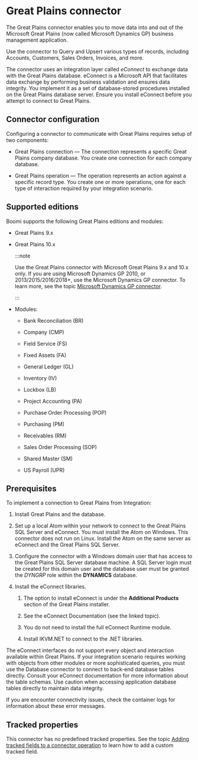# Great Plains connector 

<head>
  <meta name="guidename" content="Integration"/>
  <meta name="context" content="GUID-b774c643-b305-484d-bd4b-2b7537a3ae31"/>
</head>


The Great Plains connector enables you to move data into and out of the Microsoft Great Plains \(now called Microsoft Dynamics GP\) business management application.

Use the connector to Query and Upsert various types of records, including Accounts, Customers, Sales Orders, Invoices, and more.

The connector uses an integration layer called *eConnect* to exchange data with the Great Plains database. eConnect is a Microsoft API that facilitates data exchange by performing business validation and ensures data integrity. You implement it as a set of database-stored procedures installed on the Great Plains database server. Ensure you install eConnect before you attempt to connect to Great Plains.

## Connector configuration 

Configuring a connector to communicate with Great Plains requires setup of two components:

-   Great Plains connection — The connection represents a specific Great Plains company database. You create one connection for each company database.

-   Great Plains operation — The operation represents an action against a specific record type. You create one or more operations, one for each type of interaction required by your integration scenario.


## Supported editions 

Boomi supports the following Great Plains editions and modules:

-   Great Plains 9.x

-   Great Plains 10.x

    :::note
    
    Use the Great Plains connector with Microsoft Great Plains 9.x and 10.x only. If you are using Microsoft Dynamics GP 2010, or 2013/2015/2016/2018+, use the Microsoft Dynamics GP connector. To learn more, see the topic [Microsoft Dynamics GP connector](r-atm-Microsoft_Dynamics_GP_connector_d3980054-06a1-42fb-adb7-03fc4d63de4b.md).

    :::

-   Modules:

    -   Bank Reconciliation \(BR\)

    -   Company \(CMP\)

    -   Field Service \(FS\)

    -   Fixed Assets \(FA\)

    -   General Ledger \(GL\)

    -   Inventory \(IV\)

    -   Lockbox \(LB\)

    -   Project Accounting \(PA\)

    -   Purchase Order Processing \(POP\)

    -   Purchasing \(PM\)

    -   Receivables \(RM\)

    -   Sales Order Processing \(SOP\)

    -   Shared Master \(SM\)

    -   US Payroll \(UPR\)


## Prerequisites 

To implement a connection to Great Plains from Integration:

1.  Install Great Plains and the database.

2.  Set up a local Atom within your network to connect to the Great Plains SQL Server and eConnect. You must install the Atom on Windows. This connector does not run on Linux. Install the Atom on the same server as eConnect and the Great Plains SQL Server.

3.  Configure the connector with a Windows domain user that has access to the Great Plains SQL Server database machine. A SQL Server login must be created for this domain user and the database user must be granted the *DYNGRP* role within the **DYNAMICS** database.

4.  Install the eConnect libraries.

    1.  The option to install eConnect is under the **Additional Products** section of the Great Plains installer.

    2.  See the eConnect Documentation \(see the linked topic\).

    3.  You do not need to install the full eConnect Runtime module.

    4.  Install IKVM.NET to connect to the .NET libraries.


The eConnect interfaces do not support every object and interaction available within Great Plains. If your integration scenario requires working with objects from other modules or more sophisticated queries, you must use the Database connector to connect to back-end database tables directly. Consult your eConnect documentation for more information about the table schemas. Use caution when accessing application database tables directly to maintain data integrity.

If you are encounter connectivity issues, check the container logs for information about these error messages.

## Tracked properties

This connector has no predefined tracked properties. See the topic [Adding tracked fields to a connector operation](../Process%20building/t-atm-Adding_tracked_fields_to_a_connector_operation_f71821dd-95ee-4ebd-bfc9-3333262f56f6.md) to learn how to add a custom tracked field.